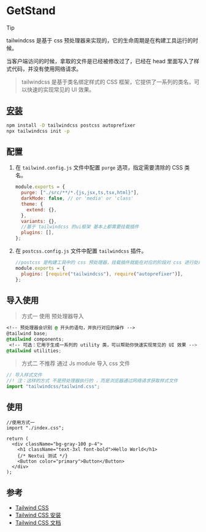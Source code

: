 # GetStand

> [!TIP]
> tailwindcss 是基于 css 预处理器来实现的，它的生命周期是在构建工具运行的时候。
>
> 当客户端访问的时候，拿取的文件是已经被修改过了，已经在 head 里面写入了样式代码，并没有使用网络请求。

> tailwindcss 是基于类名绑定样式的 CSS 框架，它提供了一系列的类名，可以快速的实现常见的 UI 效果。

## [安装](https://tailwindcss.com/docs/guides/vite#react)

```bash
npm install -D tailwindcss postcss autoprefixer
npx tailwindcss init -p
```

## 配置

1. 在 `tailwind.config.js` 文件中配置 `purge` 选项，指定需要清除的 CSS 类名。

   ```js
   module.exports = {
     purge: ["./src/**/*.{js,jsx,ts,tsx,html}"],
     darkMode: false, // or 'media' or 'class'
     theme: {
       extend: {},
     },
     variants: {},
     //基于 tailwindcss 的ui框架 基本上都需要挂载插件
     plugins: [],
   };
   ```

2. 在 `postcss.config.js` 文件中配置 `tailwindcss` 插件。

   ```js
   //postcss 是构建工具中的 css 预处理器，挂载插件就能在对应的阶段对 css 进行处理
   module.exports = {
     plugins: [require("tailwindcss"), require("autoprefixer")],
   };
   ```

## 导入使用

> 方式一 使用 预处理器导入

```css
<!-- 预处理器会识别 @ 开头的语句，并执行对应的操作 -->
@tailwind base;
@tailwind components;
 <!-- 可选：它用于生成一系列的 utility 类，可以帮助你快速实现常见的 UI 效果 -->
@tailwind utilities;
```

> 方式二 不推荐 通过 Js module 导入 css 文件

```js
// 导入样式文件
//! 注：这样的方式 不是预处理器执行的 ，而是浏览器通过网络请求获取样式文件
import "tailwindcss/tailwind.css";
```

## 使用

```tsx
//使用方式一
import "./index.css";

return (
  <div className="bg-gray-100 p-4">
    <h1 className="text-3xl font-bold">Hello World</h1>
    {/* Nextui 测试 */}
    <Button color="primary">Button</Button>
  </div>
);
```

## 参考

- [Tailwind CSS](https://tailwindcss.com/)
- [Tailwind CSS 安装](https://tailwindcss.com/docs/installation)
- [Tailwind CSS 文档](https://tailwindcss.com/docs)

